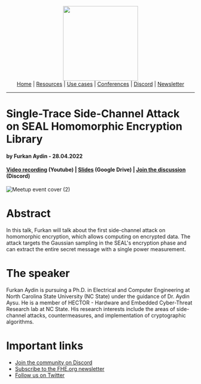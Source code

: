 <!-- Header links -->
<p align="center">
  <img width="200" src="https://user-images.githubusercontent.com/5758427/180978488-db825482-5a58-4c7c-9589-c494a6f0be04.png"><br/>
  <a href="https://fhe-org.github.io">Home</a> | <a href="https://fhe-org.github.io/fhe-resources">Resources</a> | <a href="https://fhe-org.github.io/fhe-use-cases">Use cases</a> | <a href="https://fhe-org.github.io/conferences">Conferences</a> | <a href="https://discord.fhe.org">Discord</a> | <a href="https://fheorg.substack.com">Newsletter</a> 
</p>
<hr/>
<!-- /Header links -->

# Single-Trace Side-Channel Attack on SEAL Homomorphic Encryption Library
#### by Furkan Aydin - 28.04.2022

#### <a href="https://www.youtube.com/watch?v=caLwFrw1RbU">Video recording</a> (Youtube) | <a href="https://drive.google.com/file/d/1-FmKpWs9mspHTYdLPj39W1G67ZYlynhm/view">Slides</a> (Google Drive) | <a href="https://discord.fhe.org">Join the discussion</a> (Discord)
![Meetup event cover (2)](https://user-images.githubusercontent.com/5758427/185587761-08b7c02f-fda0-40fa-a67f-6db16c659210.jpg)


# Abstract
In this talk, Furkan will talk about the first side-channel attack on homomorphic encryption, which allows computing on encrypted data.
The attack targets the Gaussian sampling in the SEAL's encryption phase and can extract the entire secret message with a single power measurement.

# The speaker
Furkan Aydin is pursuing a Ph.D. in Electrical and Computer Engineering at North Carolina State University (NC State) under the guidance of Dr. Aydin Aysu.
He is a member of HECTOR - Hardware and Embedded Cyber-Threat Research lab at NC State.
His research interests include the areas of side-channel attacks, countermeasures, and implementation of cryptographic algorithms.

# Important links
- <a href="https://discord.fhe.org">Join the community on Discord</a>
- <a href="https://fheorg.substack.com">Subscribe to the FHE.org newsletter</a>
- <a href="https://twitter.com/fhe_org">Follow us on Twitter</a>

